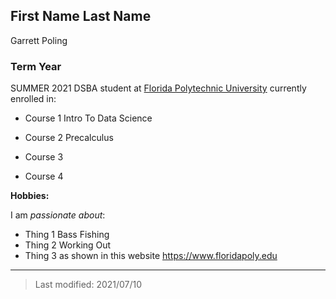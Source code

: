 ## First Name Last Name
Garrett Poling
### Term Year 
SUMMER 2021
DSBA student at [Florida Polytechnic University](https://www.floridapoly.edu) currently enrolled in: 

- Course 1
Intro To Data Science
- Course 2
Precalculus
- Course 3

- Course 4

**Hobbies:**

I am _passionate about_: 

- Thing 1
Bass Fishing
- Thing 2
Working Out
- Thing 3 as shown in this website <https://www.floridapoly.edu>

***

> Last modified: 2021/07/10